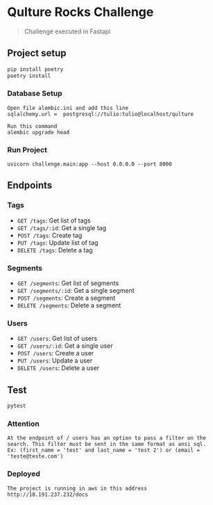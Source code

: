 # Qulture Rocks Challenge

> Challenge executed in Fastapi

## Project setup
```sh
pip install poetry
poetry install
```

### Database Setup
```
Open file alembic.ini and add this line
sqlalchemy.url =  postgresql://tulio:tulio@localhost/qulture

Run this command 
alembic upgrade head
```

### Run Project
```
uvicorn challenge.main:app --host 0.0.0.0 --port 8000
```

## Endpoints

### Tags
- `GET /tags`: Get list of tags
- `GET /tags/:id`: Get a single tag
- `POST /tags`: Create tag
- `PUT /tags`: Update list of tag
- `DELETE /tags`: Delete a tag

### Segments
- `GET /segments`: Get list of segments
- `GET /segments/:id`: Get a single segment
- `POST /segments`: Create a segment
- `DELETE /segments`: Delete a segment

### Users
- `GET /users`: Get list of users
- `GET /users/:id`: Get a single user
- `POST /users`: Create a user 
- `PUT /users`: Update a user
- `DELETE /users`: Delete a user

## Test

```sh
pytest
```

### Attention
``` 
At the endpoint of / users has an option to pass a filter on the search. This filter must be sent in the same format as ansi sql. 
Ex: (first_name = 'test' and last_name = 'test 2') or (email = 'teste@teste.com')
```

### Deployed
```
The project is running in aws in this address http://18.191.237.232/docs
```